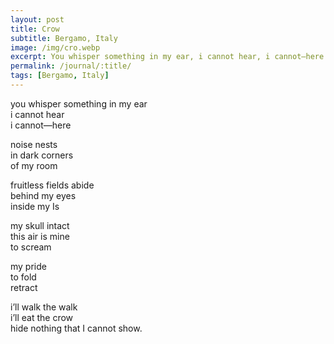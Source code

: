 ```yaml
---
layout: post
title: Crow
subtitle: Bergamo, Italy
image: /img/cro.webp
excerpt: You whisper something in my ear, i cannot hear, i cannot—here ...
permalink: /journal/:title/
tags: [Bergamo, Italy]
---
```

you whisper something in my ear  
i cannot hear  
i cannot—here  

noise nests  
in dark corners  
of my room  

fruitless fields abide  
behind my eyes  
inside my Is  

my skull intact  
this air is mine  
to scream  

my pride  
to fold  
retract  

i’ll walk the walk  
i’ll eat the crow  
hide nothing that I cannot show.  